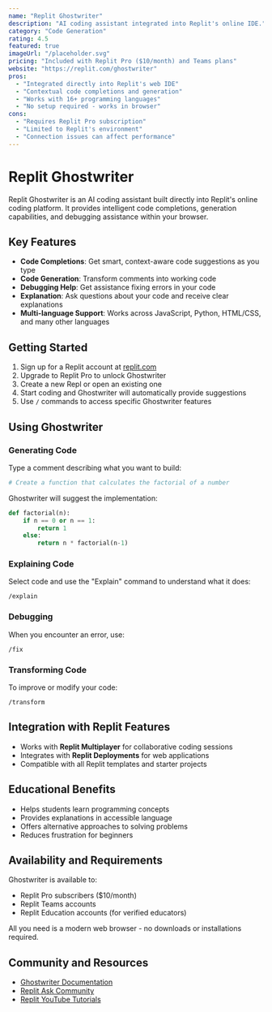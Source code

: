 ```yaml
---
name: "Replit Ghostwriter"
description: "AI coding assistant integrated into Replit's online IDE."
category: "Code Generation"
rating: 4.5
featured: true
imageUrl: "/placeholder.svg"
pricing: "Included with Replit Pro ($10/month) and Teams plans"
website: "https://replit.com/ghostwriter"
pros:
  - "Integrated directly into Replit's web IDE"
  - "Contextual code completions and generation"
  - "Works with 16+ programming languages"
  - "No setup required - works in browser"
cons:
  - "Requires Replit Pro subscription"
  - "Limited to Replit's environment"
  - "Connection issues can affect performance"
---
```


# Replit Ghostwriter

Replit Ghostwriter is an AI coding assistant built directly into Replit's online coding platform. It provides intelligent code completions, generation capabilities, and debugging assistance within your browser.

## Key Features

- **Code Completions**: Get smart, context-aware code suggestions as you type
- **Code Generation**: Transform comments into working code
- **Debugging Help**: Get assistance fixing errors in your code
- **Explanation**: Ask questions about your code and receive clear explanations
- **Multi-language Support**: Works across JavaScript, Python, HTML/CSS, and many other languages

## Getting Started

1. Sign up for a Replit account at [replit.com](https://replit.com)
2. Upgrade to Replit Pro to unlock Ghostwriter
3. Create a new Repl or open an existing one
4. Start coding and Ghostwriter will automatically provide suggestions
5. Use `/` commands to access specific Ghostwriter features

## Using Ghostwriter

### Generating Code

Type a comment describing what you want to build:

```python
# Create a function that calculates the factorial of a number
```

Ghostwriter will suggest the implementation:

```python
def factorial(n):
    if n == 0 or n == 1:
        return 1
    else:
        return n * factorial(n-1)
```

### Explaining Code

Select code and use the "Explain" command to understand what it does: 

```
/explain
```

### Debugging

When you encounter an error, use:

```
/fix
```

### Transforming Code

To improve or modify your code:

```
/transform
```

## Integration with Replit Features

- Works with **Replit Multiplayer** for collaborative coding sessions
- Integrates with **Replit Deployments** for web applications
- Compatible with all Replit templates and starter projects

## Educational Benefits

- Helps students learn programming concepts
- Provides explanations in accessible language
- Offers alternative approaches to solving problems
- Reduces frustration for beginners

## Availability and Requirements

Ghostwriter is available to:
- Replit Pro subscribers ($10/month)
- Replit Teams accounts
- Replit Education accounts (for verified educators)

All you need is a modern web browser - no downloads or installations required.

## Community and Resources

- [Ghostwriter Documentation](https://docs.replit.com/programming-ide/ghostwriter-overview)
- [Replit Ask Community](https://ask.replit.com)
- [Replit YouTube Tutorials](https://www.youtube.com/replit)